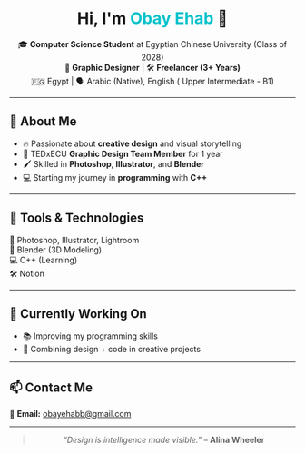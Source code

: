 <h1 align="center">Hi, I'm <span style="color:#00C2CB;">Obay Ehab</span> 👋</h1>

<p align="center">
🎓 <b>Computer Science Student</b> at Egyptian Chinese University (Class of 2028)  
<br>🎨 <b>Graphic Designer</b> | 🛠️ <b>Freelancer (3+ Years)</b>  
<br>🇪🇬 Egypt | 🗣️ Arabic (Native), English ( Upper Intermediate - B1)
</p>

---

<h2>🧠 About Me</h2>

<ul>
  <li>🔥 Passionate about <b>creative design</b> and visual storytelling</li>
  <li>🎤 TEDxECU <b>Graphic Design Team Member</b> for 1 year</li>
  <li>🖌️ Skilled in <b>Photoshop</b>, <b>Illustrator</b>, and <b>Blender</b></li>
  <li>💻 Starting my journey in <b>programming</b> with <b>C++</b></li>
</ul>

---

<h2>🔧 Tools & Technologies</h2>

<p>
🎨 Photoshop, Illustrator, Lightroom  
<br>🧱 Blender (3D Modeling)  
<br>💻 C++ (Learning)  
<br>🛠️ Notion  
</p>

---

<h2>🌱 Currently Working On</h2>

<ul>
  <li>📚 Improving my programming skills</li>
  <li>🧪 Combining design + code in creative projects</li>

</ul>

---

<h2>📫 Contact Me</h2>

<p>
📧 <b>Email:</b> <a href="mailto:obayehabb@gmail.com">obayehabb@gmail.com</a>
</p>

---

<blockquote align="center">
  <i>“Design is intelligence made visible.”</i> – <b>Alina Wheeler</b>
</blockquote>
